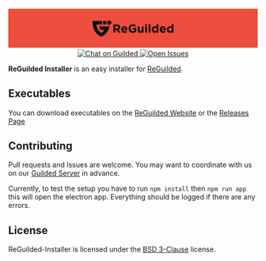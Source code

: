 <p align="center">
  <img src="https://raw.githubusercontent.com/ReGuilded/ReGuilded/main/logo/banner.png" alt="ReGuilded Logo" />
  <a href="https://guilded.gg/ReGuilded">
    <img src="https://img.shields.io/static/v1?label=Chat%20on&message=Guilded&style=flat-square&color=F5C400&logo=guilded&logoColor=white" alt="Chat on Guilded" />
  </a>
  <a href="https://github.com/ReGuilded/ReGuilded-Installer/issues">
    <img alt="Open Issues" src="https://img.shields.io/github/issues-raw/ReGuilded/ReGuilded-Installer?style=flat-square">
  </a>
</p>

**ReGuilded Installer** is an easy installer for [ReGuilded](https://reguilded.dev).

## Executables
You can download executables on the [ReGuilded Website](https://reguilded.dev/downloads) or the [Releases Page](https://github.com/ReGuilded/ReGuilded/releases)

## Contributing
Pull requests and Issues are welcome. You may want to coordinate with us on our [Guilded Server](https://guilded.gg/ReGuilded) in advance.

Currently, to test the setup you have to run `npm install` then `npm run app` this will open the electron app. 
Everything should be logged if there are any errors.

## License
ReGuilded-Installer is licensed under the [BSD 3-Clause](https://github.com/ReGuilded/ReGuilded-Installer/blob/main/LICENSE) license.